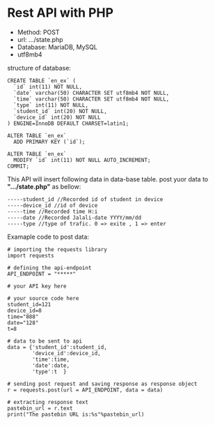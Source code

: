 # Rest API with PHP

- Method: POST
- url: .../state.php
- Database: MariaDB, MySQL
- utf8mb4

structure of database:
```
CREATE TABLE `en_ex` (
  `id` int(11) NOT NULL,
  `date` varchar(50) CHARACTER SET utf8mb4 NOT NULL,
  `time` varchar(50) CHARACTER SET utf8mb4 NOT NULL,
  `type` int(11) NOT NULL,
  `student_id` int(20) NOT NULL,
  `device_id` int(20) NOT NULL
) ENGINE=InnoDB DEFAULT CHARSET=latin1;

ALTER TABLE `en_ex`
  ADD PRIMARY KEY (`id`);

ALTER TABLE `en_ex`
  MODIFY `id` int(11) NOT NULL AUTO_INCREMENT;
COMMIT;
```
This API will insert following data in data-base table. post yuor data to **".../state.php"** as bellow:

```
-----student_id //Recorded id of student in device
-----device_id //id of device
-----time //Recorded time H:i
-----date //Recorded Jalali-date YYYY/mm/dd
-----type //type of trafic. 0 => exite , 1 => enter

```
Examaple code to post data:
```
# importing the requests library
import requests

# defining the api-endpoint
API_ENDPOINT = "*****"

# your API key here

# your source code here
student_id=121
device_id=8
time="888"
date="128"
t=8

# data to be sent to api
data = {'student_id':student_id,
        'device_id':device_id,
        'time':time,
        'date':date,
        'type':t  }

# sending post request and saving response as response object
r = requests.post(url = API_ENDPOINT, data = data)

# extracting response text
pastebin_url = r.text
print("The pastebin URL is:%s"%pastebin_url)
```
